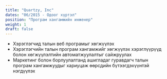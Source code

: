```yaml
---
title: "Quartzy, Inc"
dates: "06/2015 - Одоог хүртэл"
position: "Програм хангамжийн инженер"
weight: 1
draft: false
---
```

- Хэрэглэгчид талын веб програмыг хөгжүүлэх
- Хэрэглэгчийн талын програм хангамжийг хөгжүүлэх хэрэглүүрүүд болон хөгжүүлэлтийн автоматжуулалтыг сайжруулах
- Маркетинг болон борлуулалтанд ашигладаг гуравдагч талын програм хангамжуудыг хариуцаж өөрсдийн бүтээгдэхүүнтэй нэгдүүлэх